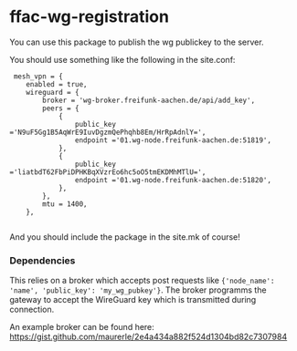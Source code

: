 # ffac-wg-registration

You can use this package to publish the wg publickey to the server.

You should use something like the following in the site.conf:

	
```
 mesh_vpn = {
	enabled = true,
	wireguard = {
		broker = 'wg-broker.freifunk-aachen.de/api/add_key',
		peers = {
			{
				public_key ='N9uF5Gg1B5AqWrE9IuvDgzmQePhqhb8Em/HrRpAdnlY=',
				endpoint ='01.wg-node.freifunk-aachen.de:51819',
			},
			{
				public_key ='liatbdT62FbPiDPHKBqXVzrEo6hc5oO5tmEKDMhMTlU=',
				endpoint ='01.wg-node.freifunk-aachen.de:51820',
			},
		},
		mtu = 1400,
	},
	
```
And you should include the package in the site.mk of course!

### Dependencies

This relies on a broker which accepts post requests like `{'node_name': 'name', 'public_key': 'my_wg_pubkey'}`.
The broker programms the gateway to accept the WireGuard key which is transmitted during connection.

An example broker can be found here: https://gist.github.com/maurerle/2e4a434a882f524d1304bd82c7307984